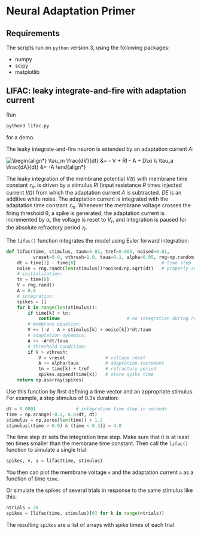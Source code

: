 # Neural Adaptation Primer

## Requirements

The scripts run on `python` version 3, using the following packages:

- numpy
- scipy
- matplotlib


## LIFAC: leaky integrate-and-fire with adaptation current

Run
``` sh
python3 lifac.py
```
for a demo.

The leaky integrate-and-fire neuron is extended by an adaptation current *A*:

<img src=
"https://render.githubusercontent.com/render/math?math=%5Clarge+%5Cdisplaystyle+%5Cbegin%7Balign%2A%7D%0A%5Ctau_m+%5Cfrac%7BdV%7D%7Bdt%7D+%26%3D+-+V+%2B+RI+-+A+%2B+D%5Cxi+%5C%5C%0A%5Ctau_a+%5Cfrac%7BdA%7D%7Bdt%7D+%26%3D+-A%0A%5Cend%7Balign%2A%7D%0A" 
alt="\begin{align*}
\tau_m \frac{dV}{dt} &= - V + RI - A + D\xi \\
\tau_a \frac{dA}{dt} &= -A
\end{align*}
">

The leaky integration of the membrane potential *V(t)* with membrane
time constant *&#120591;<sub>m</sub>* is driven by a stimulus *RI* (input
resistance *R* times injected current *I(t)*) from which the
adaptation current *A* is subtracted. *D&#958;* is an additive white
noise. The adaptation current is integrated with the adaptation time
constant *&#120591;<sub>m</sub>*. Whenever the membrane voltage crosses the
firing threshold &#952;, a spike is generated, the adaptation current
is incremented by &#945;, the voltage is reset to *V<sub>r</sub>*, and
integration is paused for the absolute refractory period *&#120591;<sub>r</sub>*.

The `lifac()` function integrates the model using Euler forward integration:
``` py
def lifac(time, stimulus, taum=0.01, tref=0.003, noised=0.01,
          vreset=0.0, vthresh=1.0, taua=0.1, alpha=0.05, rng=np.random):
    dt = time[1] - time[0]                                # time step
    noise = rng.randn(len(stimulus))*noised/np.sqrt(dt)   # properly scaled noise term
    # initialization:
    tn = time[0]
    V = rng.rand()
    A = 0.0
    # integration:
    spikes = []
    for k in range(len(stimulus)):
        if time[k] < tn:
            continue                         # no integration during refractory period
        # membrane equation:
        V += (-V - A + stimulus[k] + noise[k])*dt/taum
        # adaptation dynamics:
        A += -A*dt/taua
        # threshold condition:
        if V > vthresh:
            V = vreset               # voltage reset
            A += alpha/taua          # adaptation increment
            tn = time[k] + tref      # refractory period
            spikes.append(time[k])   # store spike time
    return np.asarray(spikes)
```

Use this function by first defining a time vector and an appropriate stimulus. For example,
a step stimulus of 0.3s duration:
``` py
dt = 0.0001               # integration time step in seconds
time = np.arange(-0.2, 0.8+dt, dt)
stimulus = np.zeros(len(time)) + 1.2
stimulus[(time > 0.0) & (time < 0.3)] = 4.0
```
The time step `dt` sets the integration time step. Make sure that it is at least
ten times smaller than the membrane time constant.
Then call the `lifac()` function to simulate a single trial:
``` py
spikes, v, a = lifac(time, stimulus)
```
You then can plot the membrane voltage `v` and the adaptation current
`a` as a function of time `time`.

Or simulate the spikes of several trials in response to the same stimulus like this:
``` py
ntrials = 20
spikes = [lifac(time, stimulus)[0] for k in range(ntrials)]
```
The resulting `spikes` are a list of arrays with spike times of each trial.

